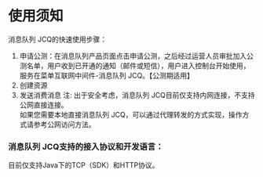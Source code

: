 # 使用须知
消息队列 JCQ的快速使用步骤：

1. 申请公测：在消息队列产品页面点击申请公测，之后经过运营人员审批加入公测名单，用户收到已开通的通知（邮件或短信），用户进入控制台开始使用，服务在菜单互联网中间件-消息队列 JCQ。【公测期适用】
2. 创建资源
3. 发送消费消息
 注: 出于安全考虑，消息队列 JCQ目前仅支持内网连接，不支持公网直接连接。</br>
如果您需要本地直接消息队列 JCQ，可以通过代理转发的方式实现，操作方式请参考公网访问方法。



### 消息队列 JCQ支持的接入协议和开发语言：
目前仅支持Java下的TCP（SDK）和HTTP协议。
